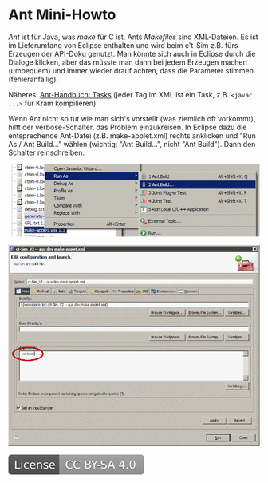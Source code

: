 # Ant Mini-Howto

*Ant* ist für Java, was *make* für C ist. Ants *Makefiles* sind XML-Dateien. Es ist im Lieferumfang von Eclipse enthalten und wird beim c't-Sim z.B. fürs Erzeugen der API-Doku genutzt. Man könnte sich auch in Eclipse durch die Dialoge klicken, aber das müsste man dann bei jedem Erzeugen machen (umbequem) und immer wieder drauf achten, dass die Parameter stimmen (fehleranfällig).

Näheres: [Ant-Handbuch: Tasks](http://ant.apache.org/manual/tasksoverview.html) (jeder Tag im XML ist ein Task, z.B. `<javac ...>` für Kram kompilieren)

Wenn Ant nicht so tut wie man sich's vorstellt (was ziemlich oft vorkommt), hilft der verbose-Schalter, das Problem einzukreisen. In Eclipse dazu die entsprechende Ant-Datei (z.B. make-applet.xml) rechts anklicken und "Run As / Ant Build..." wählen (wichtig: "Ant Build...", nicht "Ant Build"). Dann den Schalter reinschreiben.

![Image: 'run-as-ant-build.png'](run-as-ant-build.png)

![Image: 'ant-verbose-schalter.png'](ant-verbose-schalter.png)

[![License: CC BY-SA 4.0](../license.svg)](https://creativecommons.org/licenses/by-sa/4.0/)
